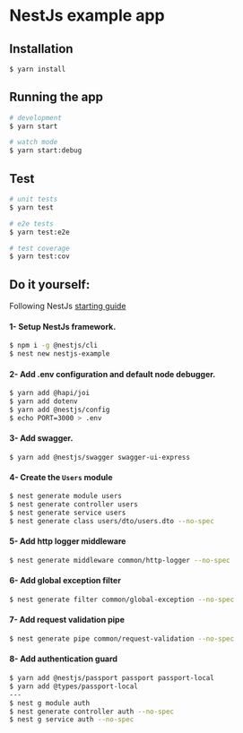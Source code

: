 # NestJs example app

## Installation

```bash
$ yarn install
```

## Running the app

```bash
# development
$ yarn start

# watch mode
$ yarn start:debug
```

## Test

```bash
# unit tests
$ yarn test

# e2e tests
$ yarn test:e2e

# test coverage
$ yarn test:cov
```

## Do it yourself:
Following NestJs [starting guide](https://docs.nestjs.com/first-steps)
#### 1- Setup NestJs framework.
```bash
$ npm i -g @nestjs/cli
$ nest new nestjs-example
```

#### 2- Add .env configuration and default node debugger.
```bash
$ yarn add @hapi/joi
$ yarn add dotenv
$ yarn add @nestjs/config
$ echo PORT=3000 > .env
```

#### 3- Add swagger.
```
$ yarn add @nestjs/swagger swagger-ui-express
```

#### 4- Create the `Users` module
```bash
$ nest generate module users
$ nest generate controller users
$ nest generate service users
$ nest generate class users/dto/users.dto --no-spec
```

#### 5- Add http logger middleware
```bash
$ nest generate middleware common/http-logger --no-spec
```

#### 6- Add global exception filter
```bash
$ nest generate filter common/global-exception --no-spec
```

#### 7- Add request validation pipe
```bash
$ nest generate pipe common/request-validation --no-spec
```

#### 8- Add authentication guard
```bash
$ yarn add @nestjs/passport passport passport-local
$ yarn add @types/passport-local
---
$ nest g module auth
$ nest generate controller auth --no-spec
$ nest g service auth --no-spec
```